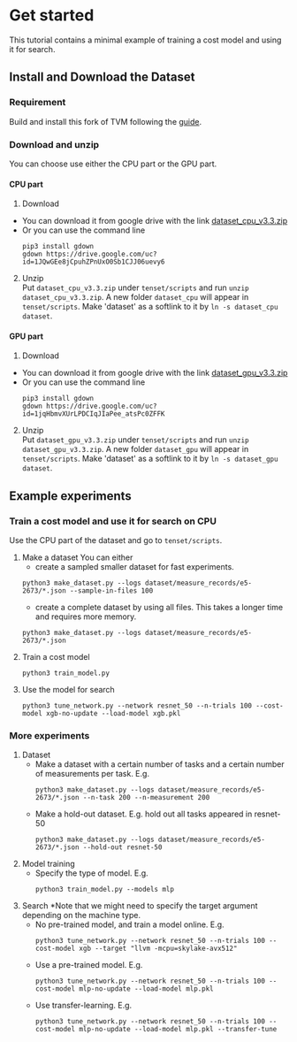 # Get started 
This tutorial contains a minimal example of training a cost model and using it for search.

## Install and Download the Dataset
### Requirement
Build and install this fork of TVM following the [guide](install/from_source.rst).

### Download and unzip
You can choose use either the CPU part or the GPU part.

#### CPU part
1. Download
  - You can download it from google drive with the link [dataset_cpu_v3.3.zip](https://drive.google.com/file/d/1JQwGEe8jCpuhZPnUxO0Sb1CJJ06uevy6/view?usp=sharing)
  - Or you can use the command line
    ```
    pip3 install gdown
    gdown https://drive.google.com/uc?id=1JQwGEe8jCpuhZPnUxO0Sb1CJJ06uevy6
    ```
2. Unzip  
  Put `dataset_cpu_v3.3.zip` under `tenset/scripts` and run `unzip dataset_cpu_v3.3.zip`.
  A new folder `dataset_cpu` will appear in `tenset/scripts`. Make 'dataset' as a softlink to it
  by `ln -s dataset_cpu dataset`.

#### GPU part
1. Download
  - You can download it from google drive with the link [dataset_gpu_v3.3.zip](https://drive.google.com/file/d/1jqHbmvXUrLPDCIqJIaPee_atsPc0ZFFK/view?usp=sharing)
  - Or you can use the command line
    ```
    pip3 install gdown
    gdown https://drive.google.com/uc?id=1jqHbmvXUrLPDCIqJIaPee_atsPc0ZFFK
    ```
2. Unzip  
  Put `dataset_gpu_v3.3.zip` under `tenset/scripts` and run `unzip dataset_gpu_v3.3.zip`.
  A new folder `dataset_gpu` will appear in `tenset/scripts`. Make 'dataset' as a softlink to it
  by `ln -s dataset_gpu dataset`.

## Example experiments

### Train a cost model and use it for search on CPU
Use the CPU part of the dataset and go to `tenset/scripts`.

1. Make a dataset
    You can either 
      - create a sampled smaller dataset for fast experiments.
      ```
      python3 make_dataset.py --logs dataset/measure_records/e5-2673/*.json --sample-in-files 100
      ```
    - create a complete dataset by using all files. This takes a longer time and requires more memory.
    ```
    python3 make_dataset.py --logs dataset/measure_records/e5-2673/*.json
    ```
2. Train a cost model
    ```
    python3 train_model.py
    ```
3. Use the model for search
    ```
    python3 tune_network.py --network resnet_50 --n-trials 100 --cost-model xgb-no-update --load-model xgb.pkl
    ```

### More experiments
1. Dataset
    - Make a dataset with a certain number of tasks and a certain number of measurements per task. E.g.
        ```
        python3 make_dataset.py --logs dataset/measure_records/e5-2673/*.json --n-task 200 --n-measurement 200
        ```
    - Make a hold-out dataset. E.g. hold out all tasks appeared in resnet-50
        ```
        python3 make_dataset.py --logs dataset/measure_records/e5-2673/*.json --hold-out resnet-50
        ```
2. Model training
    - Specify the type of model. E.g.
      ```
      python3 train_model.py --models mlp
      ```
3. Search
    *Note that we might need to specify the target argument depending on the machine type.
    - No pre-trained model, and train a model online. E.g.
      ```
      python3 tune_network.py --network resnet_50 --n-trials 100 --cost-model xgb --target "llvm -mcpu=skylake-avx512"
      ```
    - Use a pre-trained model. E.g.
      ```
      python3 tune_network.py --network resnet_50 --n-trials 100 --cost-model mlp-no-update --load-model mlp.pkl
      ```
    - Use transfer-learning. E.g.
      ```
      python3 tune_network.py --network resnet_50 --n-trials 100 --cost-model mlp-no-update --load-model mlp.pkl --transfer-tune
      ```  
    


